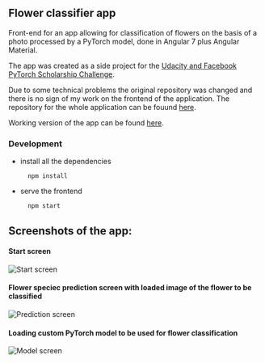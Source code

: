 ## Flower classifier app

Front-end for an app allowing for classification of flowers on the basis of a photo processed by a PyTorch model, done in Angular 7 plus Angular Material.

The app was created as a side project for the [Udacity and Facebook PyTorch Scholarship Challenge](https://www.udacity.com/facebook-pytorch-scholarship).

Due to some technical problems the original repository was changed and there is no sign of my work on the frontend of the application. The repository for the whole application can be fouund [here](https://github.com/kedevked/flowers-classifier).

Working version of the app can be found [here](http://kedevked.github.io/flowers-classifier).

### Development

- install all the dependencies

        npm install

- serve the frontend
     
        npm start
        
## Screenshots of the app:

#### Start screen
![Start screen](/../screenshots/Screenshots/Flower-app1.JPG?raw=true "Start screen")

#### Flower speciec prediction screen with loaded image of the flower to be classified
![Prediction screen](/../screenshots/Screenshots/Flower-app2.JPG?raw=true "Prediction screen")

#### Loading custom PyTorch model to be used for flower classification 
![Model screen](/../screenshots/Screenshots/Flower-app3.JPG?raw=true "Model screen")
